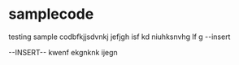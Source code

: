 # samplecode
testing sample codbfkjjsdvnkj  jefjgh isf kd niuhksnvhg lf g
--insert

--INSERT--
kwenf
ekgnknk
ijegn

